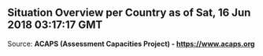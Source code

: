 ## Situation Overview per Country as of Sat, 16 Jun 2018 03:17:17 GMT

Source: **ACAPS (Assessment Capacities Project) - https://www.acaps.org**